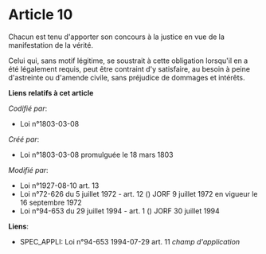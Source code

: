 # Article 10

Chacun est tenu d'apporter son concours à la justice en vue de la manifestation de la vérité.

Celui qui, sans motif légitime, se soustrait à cette obligation lorsqu'il en a été légalement requis, peut être contraint d'y
satisfaire, au besoin à peine d'astreinte ou d'amende civile, sans préjudice de dommages et intérêts.

**Liens relatifs à cet article**

_Codifié par_:

  - Loi n°1803-03-08

_Créé par_:

  - Loi n°1803-03-08 promulguée le 18 mars 1803

_Modifié par_:

  - Loi n°1927-08-10 art. 13
  - Loi n°72-626 du 5 juillet 1972 - art. 12 () JORF 9 juillet 1972 en vigueur le 16 septembre 1972
  - Loi n°94-653 du 29 juillet 1994 - art. 1 () JORF 30 juillet 1994

**Liens**:

  - SPEC_APPLI: Loi n°94-653 1994-07-29 art. 11 *champ d'application*

